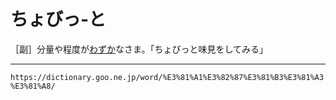 # ちょびっ‐と

［副］分量や程度が[わずか](わずか（僅か／纔か）)なさま。「ちょびっと味見をしてみる」

---
`https://dictionary.goo.ne.jp/word/%E3%81%A1%E3%82%87%E3%81%B3%E3%81%A3%E3%81%A8/`